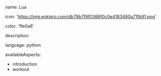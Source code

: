 name: Lua

icon: 'https://img.enkipro.com/db79b7f9f0366f0c0e4183480a71fb91.png'

color: 'ffe0a6'

description: 

language: python

availableAspects:
  - introduction
  - workout
